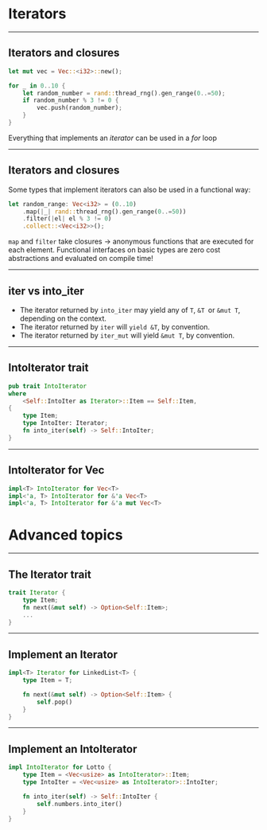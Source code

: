 # Iterators

---

## Iterators and closures

```rust
let mut vec = Vec::<i32>::new();

for _ in 0..10 {
    let random_number = rand::thread_rng().gen_range(0..=50);
    if random_number % 3 != 0 {
        vec.push(random_number);
    }
}
```

Everything that implements an *iterator* can be used in a *for* loop

---

## Iterators and closures

Some types that implement iterators can also be used in a functional way:

```rust
let random_range: Vec<i32> = (0..10)
    .map(|_| rand::thread_rng().gen_range(0..=50))
    .filter(|el| el % 3 != 0)
    .collect::<Vec<i32>>();
```

`map` and `filter` take closures -> anonymous functions that are executed for each element.
Functional interfaces on basic types are zero cost abstractions and evaluated on compile time!

---

## iter vs into_iter

- The iterator returned by `into_iter` may yield any of `T`, `&T `or `&mut T`, depending on the context.
- The iterator returned by `iter` will `yield &T`, by convention.
- The iterator returned by `iter_mut` will yield `&mut T`, by convention.

---

## IntoIterator trait

```rust
pub trait IntoIterator 
where
    <Self::IntoIter as Iterator>::Item == Self::Item, 
{
    type Item;
    type IntoIter: Iterator;
    fn into_iter(self) -> Self::IntoIter;
}
```

---

## IntoIterator for Vec

```rust
impl<T> IntoIterator for Vec<T>
impl<'a, T> IntoIterator for &'a Vec<T>
impl<'a, T> IntoIterator for &'a mut Vec<T>
```

# Advanced topics


---

## The Iterator trait

```rust
trait Iterator {
    type Item;
    fn next(&mut self) -> Option<Self::Item>;
    ...
}
```

---

## Implement an Iterator

```rust
impl<T> Iterator for LinkedList<T> {
    type Item = T;

    fn next(&mut self) -> Option<Self::Item> {
        self.pop()
    }
}
```

---


## Implement an IntoIterator

```rust
impl IntoIterator for Lotto {
    type Item = <Vec<usize> as IntoIterator>::Item;
    type IntoIter = <Vec<usize> as IntoIterator>::IntoIter;

    fn into_iter(self) -> Self::IntoIter {
        self.numbers.into_iter()
    }
}
```
